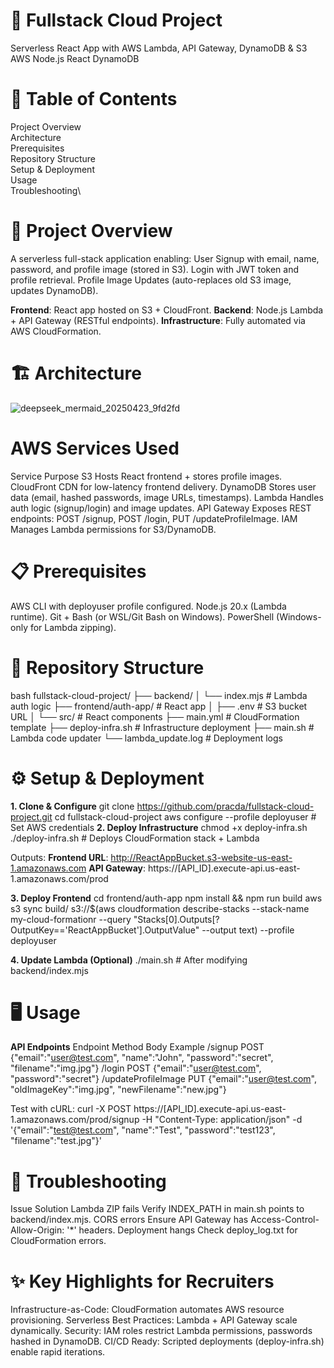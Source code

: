 # 🌟 Fullstack Cloud Project
Serverless React App with AWS Lambda, API Gateway, DynamoDB & S3
AWS Node.js React DynamoDB

# 📜 Table of Contents
Project Overview\
Architecture\
Prerequisites\
Repository Structure\
Setup & Deployment\
Usage\
Troubleshooting\

# 🚀 Project Overview
A serverless full-stack application enabling:
User Signup with email, name, password, and profile image (stored in S3).
Login with JWT token and profile retrieval.
Profile Image Updates (auto-replaces old S3 image, updates DynamoDB).

**Frontend**: React app hosted on S3 + CloudFront.
**Backend**: Node.js Lambda + API Gateway (RESTful endpoints).
**Infrastructure**: Fully automated via AWS CloudFormation.

# 🏗 Architecture
![deepseek_mermaid_20250423_9fd2fd](https://github.com/user-attachments/assets/02b0e9f3-412d-482c-b18b-e4cc57e80b8b)


# AWS Services Used
Service	Purpose
S3	Hosts React frontend + stores profile images.
CloudFront	CDN for low-latency frontend delivery.
DynamoDB	Stores user data (email, hashed passwords, image URLs, timestamps).
Lambda	Handles auth logic (signup/login) and image updates.
API Gateway	Exposes REST endpoints: POST /signup, POST /login, PUT /updateProfileImage.
IAM	Manages Lambda permissions for S3/DynamoDB.

# 📋 Prerequisites
AWS CLI with deployuser profile configured.
Node.js 20.x (Lambda runtime).
Git + Bash (or WSL/Git Bash on Windows).
PowerShell (Windows-only for Lambda zipping).

# 📂 Repository Structure
bash
fullstack-cloud-project/
├── backend/
│   └── index.mjs              # Lambda auth logic
├── frontend/auth-app/         # React app
│   ├── .env                  # S3 bucket URL
│   └── src/                  # React components
├── main.yml                  # CloudFormation template
├── deploy-infra.sh           # Infrastructure deployment
├── main.sh                   # Lambda code updater
└── lambda_update.log         # Deployment logs

# ⚙️ Setup & Deployment
**1. Clone & Configure**
git clone https://github.com/pracda/fullstack-cloud-project.git
cd fullstack-cloud-project
aws configure --profile deployuser  # Set AWS credentials
**2. Deploy Infrastructure**
chmod +x deploy-infra.sh
./deploy-infra.sh  # Deploys CloudFormation stack + Lambda

Outputs:
**Frontend URL**: http://ReactAppBucket.s3-website-us-east-1.amazonaws.com
**API Gateway**: https://[API_ID].execute-api.us-east-1.amazonaws.com/prod

**3. Deploy Frontend**
cd frontend/auth-app
npm install && npm run build
aws s3 sync build/ s3://$(aws cloudformation describe-stacks --stack-name my-cloud-formationr --query "Stacks[0].Outputs[?OutputKey=='ReactAppBucket'].OutputValue" --output text) --profile deployuser

**4. Update Lambda (Optional)**
./main.sh  # After modifying backend/index.mjs

# 🖥 Usage
**API Endpoints**
Endpoint	Method	Body Example
/signup	POST	{"email":"user@test.com", "name":"John", "password":"secret", "filename":"img.jpg"}
/login	POST	{"email":"user@test.com", "password":"secret"}
/updateProfileImage	PUT	{"email":"user@test.com", "oldImageKey":"img.jpg", "newFilename":"new.jpg"}

Test with cURL:
curl -X POST https://[API_ID].execute-api.us-east-1.amazonaws.com/prod/signup -H "Content-Type: application/json" -d '{"email":"test@test.com", "name":"Test", "password":"test123", "filename":"test.jpg"}'

# 🐞 Troubleshooting
Issue	Solution
Lambda ZIP fails	Verify INDEX_PATH in main.sh points to backend/index.mjs.
CORS errors	Ensure API Gateway has Access-Control-Allow-Origin: '*' headers.
Deployment hangs	Check deploy_log.txt for CloudFormation errors.

# ✨ Key Highlights for Recruiters
Infrastructure-as-Code: CloudFormation automates AWS resource provisioning.
Serverless Best Practices: Lambda + API Gateway scale dynamically.
Security: IAM roles restrict Lambda permissions, passwords hashed in DynamoDB.
CI/CD Ready: Scripted deployments (deploy-infra.sh) enable rapid iterations.
